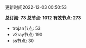 更新时间2022-12-03 00:50:53

**总订阅: 73**
**总节点: 1012**
**有效节点: 273**
- trojan节点: 53
- v2ray节点: 190
- ss节点: 30
